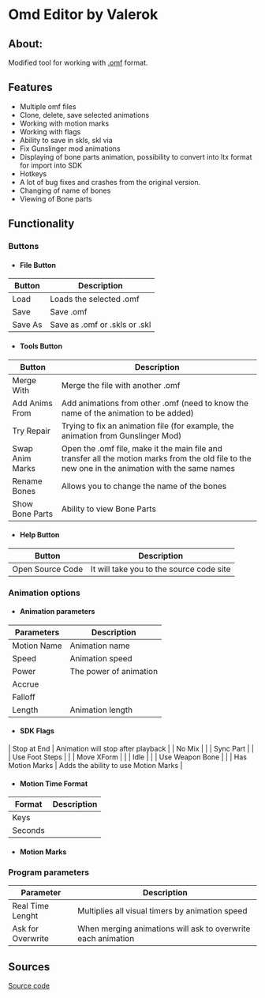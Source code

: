 # Omd Editor by Valerok

## About:
Modified tool for working with [.omf](../main-folders-and-files/file-formats/omf.md) format.

## Features

- Multiple omf files
- Clone, delete, save selected animations
- Working with motion marks
- Working with flags
- Ability to save in skls, skl via
- Fix Gunslinger mod animations
- Displaying of bone parts animation, possibility to convert into ltx format for import into SDK
- Hotkeys
- A lot of bug fixes and crashes from the original version.
- Changing of name of bones
- Viewing of Bone parts

## Functionality

### Buttons

- #### File Button

| Button | Description |
---|---|
| Load | Loads the selected .omf |
| Save | Save .omf |
| Save As | Save as .omf or .skls or .skl |

- #### Tools Button

| Button | Description |
---|---|
| Merge With | Merge the file with another .omf |
| Add Anims From | Add animations from other .omf (need to know the name of the animation to be added) |
| Try Repair | Trying to fix an animation file (for example, the animation from Gunslinger Mod) |
| Swap Anim Marks | Open the .omf file, make it the main file and transfer all the motion marks from the old file to the new one in the animation with the same names |
| Rename Bones | Allows you to change the name of the bones |
| Show Bone Parts | Ability to view Bone Parts |

- #### Help Button

| Button | Description |
---|---|
| Open Source Code | It will take you to the source code site |

### Animation options

- #### Animation parameters

| Parameters | Description |
---|---|
| Motion Name | Animation name |
| Speed | Animation speed |
| Power | The power of animation |
| Accrue |  |
| Falloff |  |
| Length | Animation length |

- #### SDK Flags

| Stop at End | Animation will stop after playback |
| No Mix |  |
| Sync Part |  |
| Use Foot Steps |  |
| Move XForm |  |
| Idle |  |
| Use Weapon Bone |  |
| Has Motion Marks | Adds the ability to use Motion Marks |

- #### Motion Time Format
| Format | Description |
---|---|
| Keys |  |
| Seconds |  |

- #### Motion Marks


### Program parameters
| Parameter | Description |
---|---|
| Real Time Lenght | Multiplies all visual timers by animation speed |
| Ask for Overwrite | When merging animations will ask to overwrite each animation |

## Sources
[Source code](https://github.com/VaIeroK/Omf-Editor)